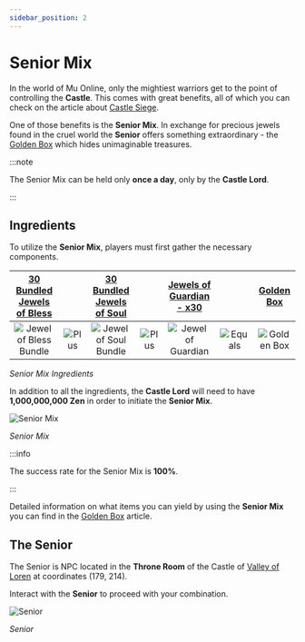 ```yaml
---
sidebar_position: 2
---
```


# Senior Mix

In the world of Mu Online, only the mightiest warriors get to the point of controlling the **Castle**. This comes with great benefits, all of which you can check on the article about [Castle Siege](/events/castle-siege).

One of those benefits is the **Senior Mix**. In exchange for precious jewels found in the cruel world the **Senior** offers something extraordinary - the [Golden Box](/items/item-bags/golden-box) which hides unimaginable treasures.

:::note

The Senior Mix can be held only **once a day**, only by the **Castle Lord**.

:::

## Ingredients

To utilize the **Senior Mix**, players must first gather the necessary components.

| [30 Bundled Jewels of Bless](/items/jewels/regular-jewels/jewel-of-bless) |                                       | [30 Bundled Jewels of Soul](/items/jewels/regular-jewels/jewel-of-soul) |                                       | [Jewels of Guardian - x30](/items/jewels/regular-jewels/jewel-of-guardian) |                                         |     [Golden Box](/items/item-bags/golden-box)      |
| :-----------------------------------------------------------------------: | :-----------------------------------: | :---------------------------------------------------------------------: | :-----------------------------------: | :------------------------------------------------------------------------: | :-------------------------------------: | :------------------------------------------------: |
|         ![Jewel of Bless Bundle](/img/items/jewels/bless-30.png)          | ![Plus](/img/items/invitations/+.png) |         ![Jewel of Soul Bundle](/img/items/jewels/soul-30.png)          | ![Plus](/img/items/invitations/+.png) |            ![Jewel of Guardian](/img/items/jewels/guardian.png)            | ![Equals](/img/items/invitations/=.png) | ![Golden Box](/img/items/item-bags/golden-box.png) |

_Senior Mix Ingredients_

In addition to all the ingredients, the **Castle Lord** will need to have **1,000,000,000 Zen** in order to initiate the **Senior Mix**.

![Senior Mix](/img/crafting/senior-mix.png)

_Senior Mix_

:::info

The success rate for the Senior Mix is **100%**.

:::

Detailed information on what items you can yield by using the **Senior Mix** you can find in the [Golden Box](/items/item-bags/golden-box) article.

## The Senior

The Senior is NPC located in the **Throne Room** of the Castle of [Valley of Loren](/maps/valley-of-loren) at coordinates (179, 214).

Interact with the **Senior** to proceed with your combination.

![Senior](/img/npc/senior.jpg)

_Senior_
